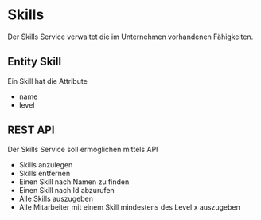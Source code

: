 # Skills

Der Skills Service verwaltet die im Unternehmen vorhandenen Fähigkeiten.

## Entity Skill

Ein Skill hat die Attribute

- name
- level

## REST API

Der Skills Service soll ermöglichen mittels API

- Skills anzulegen
- Skills entfernen
- Einen Skill nach Namen zu finden
- Einen Skill nach Id abzurufen
- Alle Skills auszugeben
- Alle Mitarbeiter mit einem Skill mindestens des Level x auszugeben